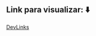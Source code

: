<h2> Link para visualizar: ⬇️ </h2>
  <a href = "https://c4m1llys4nt0s.github.io/DevLinks/"> DevLinks </a>
